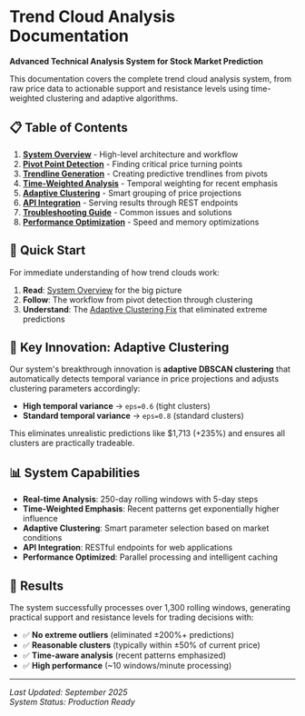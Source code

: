 # Trend Cloud Analysis Documentation

**Advanced Technical Analysis System for Stock Market Prediction**

This documentation covers the complete trend cloud analysis system, from raw price data to actionable support and resistance levels using time-weighted clustering and adaptive algorithms.

## 📋 Table of Contents

1. **[System Overview](./01-system-overview.md)** - High-level architecture and workflow
2. **[Pivot Point Detection](./02-pivot-detection.md)** - Finding critical price turning points
3. **[Trendline Generation](./03-trendline-generation.md)** - Creating predictive trendlines from pivots
4. **[Time-Weighted Analysis](./04-time-weighted-analysis.md)** - Temporal weighting for recent emphasis
5. **[Adaptive Clustering](./05-adaptive-clustering.md)** - Smart grouping of price projections
6. **[API Integration](./06-api-integration.md)** - Serving results through REST endpoints
7. **[Troubleshooting Guide](./07-troubleshooting.md)** - Common issues and solutions
8. **[Performance Optimization](./08-performance.md)** - Speed and memory optimizations

## 🎯 Quick Start

For immediate understanding of how trend clouds work:

1. **Read**: [System Overview](./01-system-overview.md) for the big picture
2. **Follow**: The workflow from pivot detection through clustering
3. **Understand**: The [Adaptive Clustering Fix](./05-adaptive-clustering.md#the-fix) that eliminated extreme predictions

## 🔧 Key Innovation: Adaptive Clustering

Our system's breakthrough innovation is **adaptive DBSCAN clustering** that automatically detects temporal variance in price projections and adjusts clustering parameters accordingly:

- **High temporal variance** → `eps=0.6` (tight clusters)
- **Standard temporal variance** → `eps=0.8` (standard clusters)

This eliminates unrealistic predictions like $1,713 (+235%) and ensures all clusters are practically tradeable.

## 📊 System Capabilities

- **Real-time Analysis**: 250-day rolling windows with 5-day steps
- **Time-Weighted Emphasis**: Recent patterns get exponentially higher influence
- **Adaptive Clustering**: Smart parameter selection based on market conditions
- **API Integration**: RESTful endpoints for web applications
- **Performance Optimized**: Parallel processing and intelligent caching

## 🎉 Results

The system successfully processes over 1,300 rolling windows, generating practical support and resistance levels for trading decisions with:

- ✅ **No extreme outliers** (eliminated ±200%+ predictions)
- ✅ **Reasonable clusters** (typically within ±50% of current price)
- ✅ **Time-aware analysis** (recent patterns emphasized)
- ✅ **High performance** (~10 windows/minute processing)

---

*Last Updated: September 2025*  
*System Status: Production Ready*